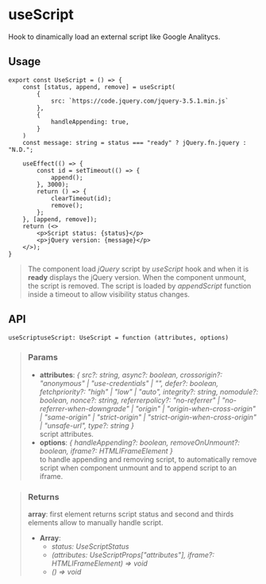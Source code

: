 # useScript
Hook to dinamically load an external script like Google Analitycs.

## Usage

```tsx
export const UseScript = () => {
	const [status, append, remove] = useScript(
		{
			src: `https://code.jquery.com/jquery-3.5.1.min.js`
		},
		{
			handleAppending: true,
		}
	)
	const message: string = status === "ready" ? jQuery.fn.jquery : "N.D.";

	useEffect(() => {
		const id = setTimeout(() => {
			append();
		}, 3000);
		return () => {
			clearTimeout(id);
			remove();
		};
	}, [append, remove]);
	return (<>
		<p>Script status: {status}</p>
		<p>jQuery version: {message}</p>
	</>);
}
```

> The component load _jQuery_ script by _useScript_ hook and when it is __ready__ displays the jQuery version. When the component unmount, the script is removed.
> The script is loaded by _appendScript_ function inside a timeout to allow visibility status changes.


## API

```tsx
useScriptuseScript: UseScript = function (attributes, options) 
```

> ### Params
>
> - __attributes__: _{ src?: string, async?: boolean, crossorigin?: "anonymous" | "use-credentials" | "", defer?: boolean, fetchpriority?: "high" | "low" | "auto", integrity?: string, nomodule?: boolean, nonce?: string, referrerpolicy?: "no-referrer" | "no-referrer-when-downgrade" | "origin" | "origin-when-cross-origin" | "same-origin" | "strict-origin" | "strict-origin-when-cross-origin" | "unsafe-url", type?: string }_  
script attributes.
> - __options__: _{ handleAppending?: boolean, removeOnUnmount?: boolean, iframe?: HTMLIFrameElement }_  
to handle appending and removing script, to automatically remove script when component unmount and to append script to an iframe.
>

> ### Returns
>
> __array__: first element returns script status and second and thirds elements allow to manually handle script.
> - __Array__:  
>     - _status: UseScriptStatus_  
>     - _(attributes: UseScriptProps["attributes"], iframe?: HTMLIFrameElement) => void_  
>     - _() => void_  
>